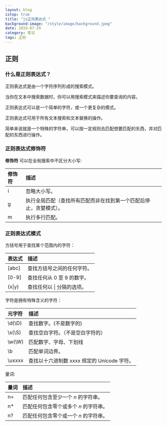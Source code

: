 ```yaml
---
layout: blog
istop: true
title: "js正则表达式 "
background-image: "/style/image/background.jpeg"
date: 2019-07-29
category: 笔记
tags: 正则
---
```


## 正则

### 什么是正则表达式？

正则表达式是由一个字符序列形成的搜索模式。

当你在文本中搜索数据时，你可以用搜索模式来描述你要查询的内容。

正则表达式可以是一个简单的字符，或一个更复杂的模式。

正则表达式可用于所有文本搜索和文本替换的操作。

简单来说就是一个特殊的字符串，可以按一定规则去匹配想要匹配的东西，并对匹配的东西进行操作。

### 正则表达式修饰符

**修饰符** 可以在全局搜索中不区分大小写:

| 修饰符 | 描述                                                               |
| :----- | :----------------------------------------------------------------- |
| i      | 忽略大小写。                                                       |
| g      | 执行全局匹配（查找所有匹配而非在找到第一个匹配后停止，贪婪模式）。 |
| m      | 执行多行匹配。                                                     |

### 正则表达式模式

方括号用于查找某个范围内的字符：

| 表达式 | 描述                       |
| :----- | :------------------------- |
| [abc]  | 查找方括号之间的任何字符。 |
| [0-9]  | 查找任何从 0 至 9 的数字。 |
| (x\|y) | 查找任何以 \| 分隔的选项。 |

字符是拥有特殊含义的字符：

| 元字符 | 描述                                        |
| :----- | :------------------------------------------ |
| \d(\D) | 查找数字。(不是数字的)                      |
| \s(\S) | 查找空白字符。（不是空白字符的）            |
| \w(\W) | 匹配数字、字母、下划线                      |
| \b     | 匹配单词边界。                              |
| \uxxxx | 查找以十六进制数 xxxx 规定的 Unicode 字符。 |

量词:

| 量词 | 描述                                  |
| :--- | :------------------------------------ |
| n+   | 匹配任何包含至少一个 _n_ 的字符串。   |
| n\*  | 匹配任何包含零个或多个 _n_ 的字符串。 |
| n?   | 匹配任何包含零个或一个 _n_ 的字符串。 |
